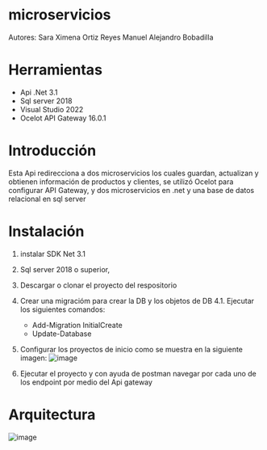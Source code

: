 # microservicios
Autores: Sara Ximena Ortiz Reyes
         Manuel Alejandro Bobadilla
         
# Herramientas

- Api .Net 3.1
- Sql server 2018
- Visual Studio 2022
- Ocelot API Gateway 16.0.1


# Introducción
Esta Api redirecciona a dos microservicios los cuales guardan, actualizan y obtienen información de productos y clientes, se utilizó Ocelot para configurar API Gateway, y dos microservicios en .net y una base de datos relacional en sql server

# Instalación 

1. instalar SDK Net 3.1
2. Sql server 2018 o superior,
3. Descargar o clonar el proyecto del respositorio
4. Crear una migracióm para crear la DB y los objetos de DB
  4.1. Ejecutar los siguientes comandos:
    - Add-Migration InitialCreate
    - Update-Database
5. Configurar los proyectos de inicio como se muestra en la siguiente imagen:
![image](https://user-images.githubusercontent.com/7612153/170155606-034ed4c5-f5cf-4c00-9eb2-f8ffa486e6c0.png)

6. Ejecutar el proyecto y con ayuda de postman navegar por cada uno de los endpoint por medio del Api gateway

# Arquitectura

![image](https://user-images.githubusercontent.com/7612153/170156561-4c5e7d3f-34fc-45a8-ba87-941c24160824.png)



